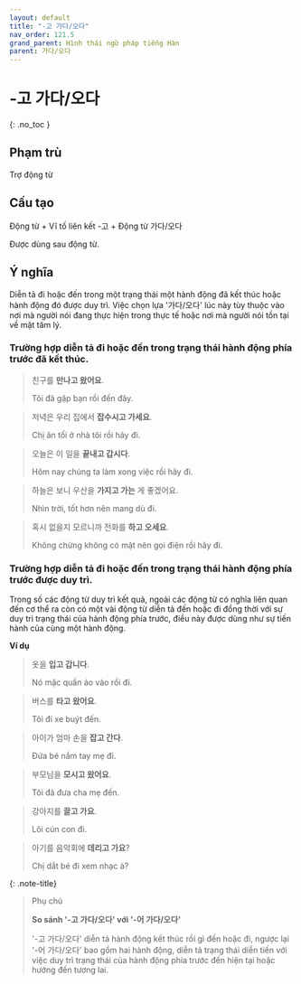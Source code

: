```yaml
---
layout: default
title: "-고 가다/오다"
nav_order: 121.5
grand_parent: Hình thái ngữ pháp tiếng Hàn
parent: 가다/오다
---
```


# -고 가다/오다
{: .no_toc }

## Phạm trù

Trợ động từ

## Cấu tạo

Động từ + Vĩ tố liên kết -고 + Động từ 가다/오다

Được dùng sau động từ.

## Ý nghĩa

Diễn tả đi hoặc đến trong một trạng thái một hành động đã kết thúc hoặc hành động đó được duy trì. Việc chọn lựa '가다/오다' lúc này tùy thuộc vào nơi mà người nói đang thực hiện trong thực tế hoặc nơi mà người nói tồn tại về mặt tâm lý.

### Trường hợp diễn tả đi hoặc đến trong trạng thái hành động phía trước đã kết thúc.

> 친구를 **만나고 왔어요**.
>
> Tôi đã gặp bạn rồi đến đây.

> 저녁은 우리 집에서 **잡수시고 가세요**.
>
> Chị ăn tối ở nhà tôi rồi hãy đi.

> 오늘은 이 일을 **끝내고 갑시다**.
>
> Hôm nay chúng ta làm xong việc rồi hãy đi.

> 하늘은 보니 우산을 **가지고 가는** 게 좋겠어요.
>
> Nhìn trời, tốt hơn nên mang dù đi.

> 혹시 없을지 모르니까 전화를 **하고 오세요**.
>
> Không chừng không có mặt nên gọi điện rồi hãy đi.

### Trường hợp diễn tả đi hoặc đến trong trạng thái hành động phía trước được duy trì.

Trong số các động từ duy trì kết quả, ngoài các động từ có nghĩa liên quan đến cơ thể ra còn có một vài động từ diễn tả đến hoặc đi đồng thời với sự duy trì trạng thái của hành động phía trước, điều này được dùng như sự tiến hành của cùng một hành động.

**Ví dụ**

> 옷을 **입고 갑니다**.
>
> Nó mặc quần áo vào rồi đi.

> 버스를 **타고 왔어요**.
>
> Tôi đi xe buýt đến.

> 아이가 엄마 손을 **잡고 간다**.
>
> Đứa bé nắm tay mẹ đi.

> 부모님을 **모시고 왔어요**.
>
> Tôi đã đưa cha mẹ đến.

> 강아지를 **끌고 가요**.
>
> Lôi cún con đi.

> 아기를 음악회에 **데리고 가요**?
>
> Chị dắt bé đi xem nhạc à?

{: .note-title}
> Phụ chú
>
> **So sánh '-고 가다/오다' với '-어 가다/오다'**
>
> '-고 가다/오다' diễn tả hành động kết thúc rồi gì đến hoặc đi, ngược lại '-어 가다/오다' bao gồm hai hành động, diễn tả trạng thái diễn tiến với việc duy trì trạng thái của hành động phía trước đến hiện tại hoặc hướng đến tương lai.